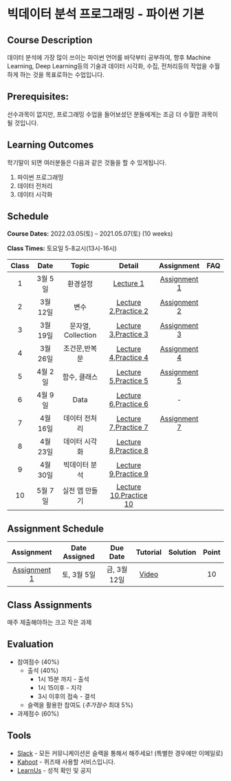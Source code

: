 # 빅데이터 분석 프로그래밍 - 파이썬 기본

## Course Description

데이터 분석에 가장 많이 쓰이는 파이썬 언어를 바닥부터 공부하여, 향후 Machine Learning, Deep Learning등의 기술과 데이터 시각화, 수집, 전처리등의 작업을 수월하게 하는 것을 목표로하는 수업입니다.



## Prerequisites:  
선수과목이 없지만, 프로그래밍 수업을 들어보셨던 분들에게는 조금 더 수월한 과목이 될 것입니다.

## Learning Outcomes

학기말이 되면 여러분들은 다음과 같은 것들을 할 수 있게됩니다.

1. 파이썬 프로그래밍
1. 데이터 전처리
1. 데이터 시각화

## Schedule

**Course Dates:** 2022.03.05(토) – 2021.05.07(토) (10 weeks)

**Class Times:** 토요일 5-8교시(13시-16시) 

| Class |       Date       |      Topic     |       Detail       |   Assignment  | FAQ |
|:-----:|:----------------:|:--------------:|:------------------:|:-------------:|:---:|
|  1  |  3월 5일            |     환경설정     |    [Lecture 1]     |   [Assignment 1]            |     |
|  2  |  3월 12일           |     변수        |  [Lecture 2],[Practice 2]  | [Assignment 2]   |     |
|  3  |  3월 19일           |     문자열, Collection | [Lecture 3],[Practice 3]   |  [Assignment 3] |     |
|  4  |  3월 26일           |    조건문,반복문  |  [Lecture 4],[Practice 4]   |  [Assignment 4] |     |
|  5  |  4월 2일            |    함수, 클래스   |  [Lecture 5],[Practice 5]   |   [Assignment 5]   |     |
|  6  |  4월 9일           |    Data        |  [Lecture 6],[Practice 6]   |   -            |     |
|  7  |  4월 16일           |    데이터 전처리   |  [Lecture 7],[Practice 7]   |   [Assignment 7]   |     |
|  8  |  4월 23일           |    데이터 시각화   | [Lecture 8],[Practice 8]|               |     |
|  9  |  4월 30일            |    빅데이터 분석   | [Lecture 9],[Practice 9] |               |     |
|  10 |  5월 7일           |    실전 앱 만들기   | [Lecture 10],[Practice 10] |               |     |






[Lecture 1]: lecture/week-01
[Lecture 2]: lecture/week-02
[Lecture 3]: lecture/week-03
[Lecture 4]: lecture/week-04
[Lecture 5]: lecture/week-05
[Lecture 6]: lecture/week-06
[Lecture 7]: lecture/week-07
[Lecture 8]: lecture/week-08
[Lecture 9]: lecture/week-09
[Lecture 10]: lecture/week-10


[Assignment 1]: assignment/week-01
[Assignment 2]: assignment/week-02
[Assignment 3]: assignment/week-03
[Assignment 4]: assignment/week-04
[Assignment 5]: assignment/week-05
[Assignment 7]: assignment/week-07



[Practice 1]: practice/week-01
[Practice 2]: practice/week-02
[Practice 3]: practice/week-03
[Practice 4]: practice/week-04
[Practice 5]: practice/week-05
[Practice 6]: practice/week-06
[Practice 7]: practice/week-07
[Practice 8]: practice/week-08
[Practice 9]: practice/week-09
[Practice 10]: practice/week-10

[FAQ 1]: FAQ.md#week-01


## Assignment Schedule 


|               Assignment               | Date Assigned |   Due Date   |    Tutorial  |   Solution   |    Point     |
|:--------------------------------------:|:-------------:|:------------:|:------------:|:------------:|:------------:|
| [Assignment 1]                      |  토, 3월 5일  |  금, 3월 12일 | [Video](https://www.loom.com/share/1d7d4511cec7476e9c6fb4d080f9e4a3) | | 10 |





## Class Assignments

매주 제출해야하는 크고 작은 과제


## Evaluation


- 참여점수 (40%)
    - 출석 (40%) 
        - 1시 15분 까지 - 출석
        - 1시 15이후 - 지각
        - 3시 이후의 접속 - 결석
    - 슬랙을 활용한 참여도 (*추가점수* 최대 5%)
- 과제점수 (60%)

## Tools

- [Slack](https://slack-cgc1886.slack.com/) - 모든 커뮤니케이션은 슬랙을 통해서 해주세요! (특별한 경우에만 이메일로)
- [Kahoot](https://kahoot.it) - 퀴즈때 사용할 서비스입니다.
- [LearnUs](https://www.learnus.org/course/view.php?id=210365) - 성적 확인 및 공지

